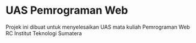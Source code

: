 # UAS Pemrograman Web
Projek ini dibuat untuk menyelesaikan UAS mata kuliah Pemrograman Web RC Institut Teknologi Sumatera
